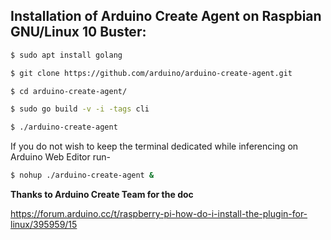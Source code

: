 ## Installation of Arduino Create Agent on Raspbian GNU/Linux 10 Buster:

```bash
$ sudo apt install golang

$ git clone https://github.com/arduino/arduino-create-agent.git

$ cd arduino-create-agent/

$ sudo go build -v -i -tags cli

$ ./arduino-create-agent
```

If you do not wish to keep the terminal dedicated while inferencing on Arduino Web Editor run-

```bash
$ nohup ./arduino-create-agent &
```

**Thanks to Arduino Create Team for the doc**

https://forum.arduino.cc/t/raspberry-pi-how-do-i-install-the-plugin-for-linux/395959/15
